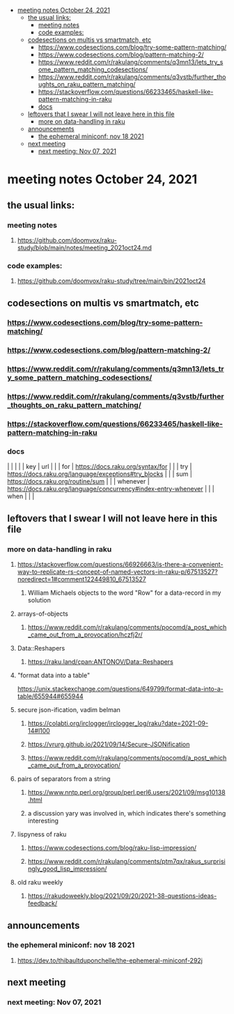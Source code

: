 - [meeting notes October 24, 2021](#org919aa21)
  - [the usual links:](#org6225a7d)
    - [meeting notes](#orgf85f368)
    - [code examples:](#orgd008ce4)
  - [codesections on multis vs smartmatch, etc](#orge0af6cb)
    - [<https://www.codesections.com/blog/try-some-pattern-matching/>](#org630da40)
    - [<https://www.codesections.com/blog/pattern-matching-2/>](#org12a1419)
    - [<https://www.reddit.com/r/rakulang/comments/q3mn13/lets_try_some_pattern_matching_codesections/>](#org09245f2)
    - [<https://www.reddit.com/r/rakulang/comments/q3vstb/further_thoughts_on_raku_pattern_matching/>](#org2fc4fb9)
    - [<https://stackoverflow.com/questions/66233465/haskell-like-pattern-matching-in-raku>](#org77796ba)
    - [docs](#org0b13771)
  - [leftovers that I swear I will not leave here in this file](#org95e559d)
    - [more on data-handling in raku](#org44f9447)
  - [announcements](#org9b8a4d0)
    - [the ephemeral miniconf: nov 18 2021](#org94f1029)
  - [next meeting](#org8656422)
    - [next meeting: Nov 07, 2021](#org3d08392)


<a id="org919aa21"></a>

# meeting notes October 24, 2021


<a id="org6225a7d"></a>

## the usual links:


<a id="orgf85f368"></a>

### meeting notes

1.  <https://github.com/doomvox/raku-study/blob/main/notes/meeting_2021oct24.md>


<a id="orgd008ce4"></a>

### code examples:

1.  <https://github.com/doomvox/raku-study/tree/main/bin/2021oct24>


<a id="orge0af6cb"></a>

## codesections on multis vs smartmatch, etc


<a id="org630da40"></a>

### <https://www.codesections.com/blog/try-some-pattern-matching/>


<a id="org12a1419"></a>

### <https://www.codesections.com/blog/pattern-matching-2/>


<a id="org09245f2"></a>

### <https://www.reddit.com/r/rakulang/comments/q3mn13/lets_try_some_pattern_matching_codesections/>


<a id="org2fc4fb9"></a>

### <https://www.reddit.com/r/rakulang/comments/q3vstb/further_thoughts_on_raku_pattern_matching/>


<a id="org77796ba"></a>

### <https://stackoverflow.com/questions/66233465/haskell-like-pattern-matching-in-raku>


<a id="org0b13771"></a>

### docs

|          |                                                                   |  |
| key      | url                                                               |  |
| for      | <https://docs.raku.org/syntax/for>                                |  |
| try      | <https://docs.raku.org/language/exceptions#try_blocks>            |  |
| sum      | <https://docs.raku.org/routine/sum>                               |  |
| whenever | <https://docs.raku.org/language/concurrency#index-entry-whenever> |  |
| when     |                                                                   |  |


<a id="org95e559d"></a>

## leftovers that I swear I will not leave here in this file


<a id="org44f9447"></a>

### more on data-handling in raku

1.  <https://stackoverflow.com/questions/66926663/is-there-a-convenient-way-to-replicate-rs-concept-of-named-vectors-in-raku-p/67513527?noredirect=1#comment122449810_67513527>

    1.  William Michaels objects to the word "Row" for a data-record in my solution

2.  arrays-of-objects

    1.  <https://www.reddit.com/r/rakulang/comments/pocomd/a_post_which_came_out_from_a_provocation/hczfj2r/>

3.  Data::Reshapers

    1.  <https://raku.land/cpan:ANTONOV/Data::Reshapers>

4.  "format data into a table"

    <https://unix.stackexchange.com/questions/649799/format-data-into-a-table/655944#655944>

5.  secure json-ification, vadim belman

    1.  <https://colabti.org/irclogger/irclogger_log/raku?date=2021-09-14#l100>
    
    2.  <https://vrurg.github.io/2021/09/14/Secure-JSONification>
    
    3.  <https://www.reddit.com/r/rakulang/comments/pocomd/a_post_which_came_out_from_a_provocation/>

6.  pairs of separators from a string

    1.  <https://www.nntp.perl.org/group/perl.perl6.users/2021/09/msg10138.html>
    
    2.  a discussion yary was involved in, which indicates there's something interesting

7.  lispyness of raku

    1.  <https://www.codesections.com/blog/raku-lisp-impression/>
    
    2.  <https://www.reddit.com/r/rakulang/comments/ptm7qx/rakus_surprisingly_good_lisp_impression/>

8.  old raku weekly

    1.  <https://rakudoweekly.blog/2021/09/20/2021-38-questions-ideas-feedback/>


<a id="org9b8a4d0"></a>

## announcements


<a id="org94f1029"></a>

### the ephemeral miniconf: nov 18 2021

1.  <https://dev.to/thibaultduponchelle/the-ephemeral-miniconf-292j>


<a id="org8656422"></a>

## next meeting


<a id="org3d08392"></a>

### next meeting: Nov 07, 2021
